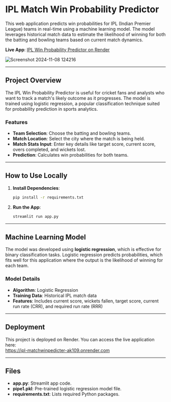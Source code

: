 # IPL Match Win Probability Predictor

This web application predicts win probabilities for IPL (Indian Premier League) teams in real-time using a machine learning model. The model leverages historical match data to estimate the likelihood of winning for both the batting and bowling teams based on current match dynamics.

**Live App**: [IPL Win Probability Predictor on Render](https://ipl-matchwinpedicter-ak109.onrender.com)

![Screenshot 2024-11-08 124216](https://github.com/user-attachments/assets/fbcd9acf-7038-4adb-8fd4-d2998100200c)


---

## Project Overview

The IPL Win Probability Predictor is useful for cricket fans and analysts who want to track a match's likely outcome as it progresses. The model is trained using logistic regression, a popular classification technique suited for probability prediction in sports analytics.

### Features
- **Team Selection**: Choose the batting and bowling teams.
- **Match Location**: Select the city where the match is being held.
- **Match Stats Input**: Enter key details like target score, current score, overs completed, and wickets lost.
- **Prediction**: Calculates win probabilities for both teams.

---

## How to Use Locally

1. **Install Dependencies**:
    ```bash
    pip install -r requirements.txt
    ```

2. **Run the App**:
    ```bash
    streamlit run app.py
    ```

---

## Machine Learning Model

The model was developed using **logistic regression**, which is effective for binary classification tasks. Logistic regression predicts probabilities, which fits well for this application where the output is the likelihood of winning for each team.

### Model Details
- **Algorithm**: Logistic Regression
- **Training Data**: Historical IPL match data
- **Features**: Includes current score, wickets fallen, target score, current run rate (CRR), and required run rate (RRR)

---

## Deployment

This project is deployed on Render. You can access the live application here:  
https://ipl-matchwinpedicter-ak109.onrender.com

---

## Files

- **app.py**: Streamlit app code.
- **pipe1.pkl**: Pre-trained logistic regression model file.
- **requirements.txt**: Lists required Python packages.
